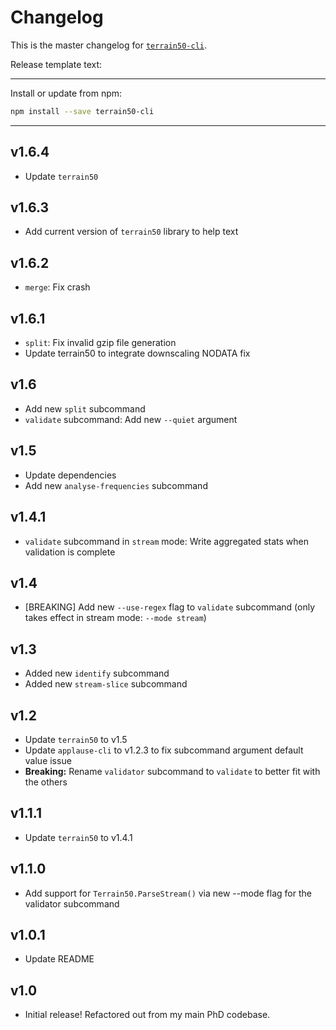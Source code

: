 # Changelog
This is the master changelog for [`terrain50-cli`](https://npmjs.org/packages/terrain50-cli).

Release template text:

-----

Install or update from npm:

```bash
npm install --save terrain50-cli
```

-----


## v1.6.4
 - Update `terrain50`


## v1.6.3
 - Add current version of `terrain50` library to help text


## v1.6.2
 - `merge`: Fix crash


## v1.6.1
 - `split`: Fix invalid gzip file generation
 - Update terrain50 to integrate downscaling NODATA fix


## v1.6
 - Add new `split` subcommand
 - `validate` subcommand: Add new `--quiet` argument


## v1.5
 - Update dependencies
 - Add new `analyse-frequencies` subcommand


## v1.4.1
 - `validate` subcommand in `stream` mode: Write aggregated stats when validation is complete


## v1.4
 - [BREAKING] Add new `--use-regex` flag to `validate` subcommand (only takes effect in stream mode: `--mode stream`)


## v1.3
 - Added new `identify` subcommand
 - Added new `stream-slice` subcommand


## v1.2
 - Update `terrain50` to v1.5
 - Update `applause-cli` to v1.2.3 to fix subcommand argument default value issue
 - **Breaking:** Rename `validator` subcommand to `validate` to better fit with the others


## v1.1.1
 - Update `terrain50` to v1.4.1


## v1.1.0
 - Add support for `Terrain50.ParseStream()` via new --mode flag for the validator subcommand


## v1.0.1
 - Update README


## v1.0
 - Initial release! Refactored out from my main PhD codebase.
